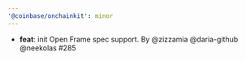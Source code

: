 ```yaml
---
'@coinbase/onchainkit': minor
---
```


- **feat**: init Open Frame spec support. By @zizzamia @daria-github @neekolas #285
